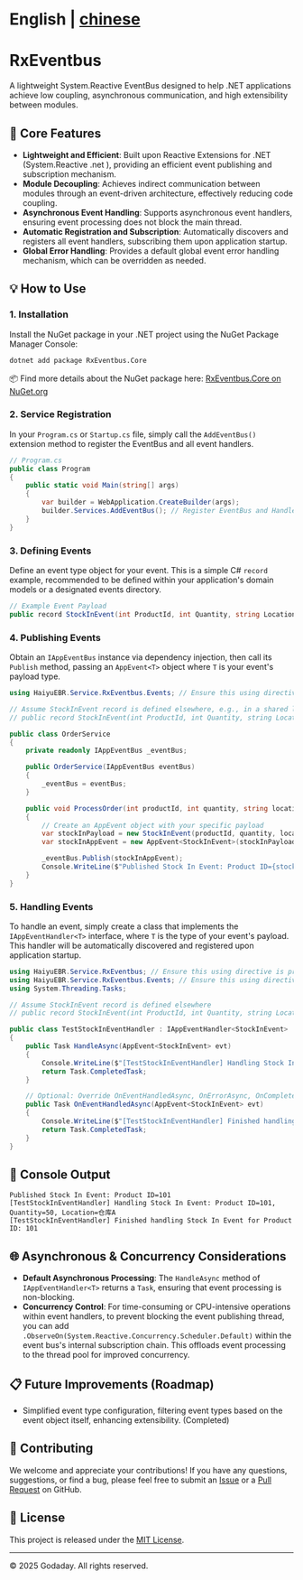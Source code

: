 # English | [chinese](README.zh-cn.md)
# RxEventbus

A lightweight System.Reactive EventBus designed to help .NET applications achieve low coupling, asynchronous communication, and high extensibility between modules.

## 🚀 Core Features

* **Lightweight and Efficient**: Built upon Reactive Extensions for .NET (System.Reactive .net ), providing an efficient event publishing and subscription mechanism.
* **Module Decoupling**: Achieves indirect communication between modules through an event-driven architecture, effectively reducing code coupling.
* **Asynchronous Event Handling**: Supports asynchronous event handlers, ensuring event processing does not block the main thread.
* **Automatic Registration and Subscription**: Automatically discovers and registers all event handlers, subscribing them upon application startup.
* **Global Error Handling**: Provides a default global event error handling mechanism, which can be overridden as needed.

## 💡 How to Use

### 1. Installation

Install the NuGet package in your .NET project using the NuGet Package Manager Console:

```bash
dotnet add package RxEventbus.Core
````

📦 Find more details about the NuGet package here: [RxEventbus.Core on NuGet.org](https://www.nuget.org/packages/RxEventbus.Core/)

### 2\. Service Registration

In your `Program.cs` or `Startup.cs` file, simply call the `AddEventBus()` extension method to register the EventBus and all event handlers.

```csharp
// Program.cs
public class Program
{
    public static void Main(string[] args)
    {
        var builder = WebApplication.CreateBuilder(args);
        builder.Services.AddEventBus(); // Register EventBus and Handlers
    }
}
```

### 3\. Defining Events

Define an event type object for your event. This is a simple C\# `record` example, recommended to be defined within your application's domain models or a designated events directory.

```csharp
// Example Event Payload
public record StockInEvent(int ProductId, int Quantity, string Location);
```

### 4\. Publishing Events

Obtain an `IAppEventBus` instance via dependency injection, then call its `Publish` method, passing an `AppEvent<T>` object where `T` is your event's payload type.

```csharp
using HaiyuEBR.Service.RxEventbus.Events; // Ensure this using directive is present

// Assume StockInEvent record is defined elsewhere, e.g., in a shared library or domain model
// public record StockInEvent(int ProductId, int Quantity, string Location);

public class OrderService
{
    private readonly IAppEventBus _eventBus;

    public OrderService(IAppEventBus eventBus)
    {
        _eventBus = eventBus;
    }

    public void ProcessOrder(int productId, int quantity, string location)
    {
        // Create an AppEvent object with your specific payload
        var stockInPayload = new StockInEvent(productId, quantity, location);
        var stockInAppEvent = new AppEvent<StockInEvent>(stockInPayload);

        _eventBus.Publish(stockInAppEvent);
        Console.WriteLine($"Published Stock In Event: Product ID={stockInAppEvent.Payload.ProductId}");
    }
}
```

### 5\. Handling Events

To handle an event, simply create a class that implements the `IAppEventHandler<T>` interface, where `T` is the type of your event's payload. This handler will be automatically discovered and registered upon application startup.

```csharp
using HaiyuEBR.Service.RxEventbus; // Ensure this using directive is present
using HaiyuEBR.Service.RxEventbus.Events; // Ensure this using directive is present
using System.Threading.Tasks;

// Assume StockInEvent record is defined elsewhere
// public record StockInEvent(int ProductId, int Quantity, string Location);

public class TestStockInEventHandler : IAppEventHandler<StockInEvent>
{
    public Task HandleAsync(AppEvent<StockInEvent> evt)
    {
        Console.WriteLine($"[TestStockInEventHandler] Handling Stock In Event: Product ID={evt.Payload.ProductId}, Quantity={evt.Payload.Quantity}, Location={evt.Payload.Location}");
        return Task.CompletedTask;
    }

    // Optional: Override OnEventHandledAsync, OnErrorAsync, OnCompletedAsync for specific behavior
    public Task OnEventHandledAsync(AppEvent<StockInEvent> evt)
    {
        Console.WriteLine($"[TestStockInEventHandler] Finished handling Stock In Event for Product ID: {evt.Payload.ProductId}");
        return Task.CompletedTask;
    }
}
```

## 🐛  Console Output

```
Published Stock In Event: Product ID=101
[TestStockInEventHandler] Handling Stock In Event: Product ID=101, Quantity=50, Location=仓库A
[TestStockInEventHandler] Finished handling Stock In Event for Product ID: 101
```

## 🌐 Asynchronous & Concurrency Considerations

  * **Default Asynchronous Processing**: The `HandleAsync` method of `IAppEventHandler<T>` returns a `Task`, ensuring that event processing is non-blocking.
  * **Concurrency Control**: For time-consuming or CPU-intensive operations within event handlers, to prevent blocking the event publishing thread, you can add `.ObserveOn(System.Reactive.Concurrency.Scheduler.Default)` within the event bus's internal subscription chain. This offloads event processing to the thread pool for improved concurrency.

## 📋 Future Improvements (Roadmap)

  * Simplified event type configuration, filtering event types based on the event object itself, enhancing extensibility. (Completed)

## 🤝 Contributing

We welcome and appreciate your contributions\! If you have any questions, suggestions, or find a bug, please feel free to submit an [Issue](https://www.google.com/search?q=https://github.com/Godaday/RxEventBus/issues) or a [Pull Request](https://www.google.com/search?q=https://github.com/Godaday/RxEventBus/pulls) on GitHub.

## 📜 License

This project is released under the [MIT License](https://www.google.com/search?q=https://github.com/Godaday/RxEventBus/blob/main/LICENSE).

-----

© 2025 Godaday. All rights reserved.

